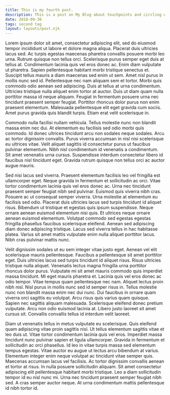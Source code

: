 ```yaml
---
title: This is my fourth post.
description: This is a post on My Blog about touchpoints and circling wagons.
date: 2018-09-30
tags: second tag
layout: layouts/post.njk
---
```

Lorem ipsum dolor sit amet, consectetur adipiscing elit, sed do eiusmod tempor incididunt ut labore et dolore magna aliqua. Placerat duis ultricies lacus sed. Ac turpis egestas maecenas pharetra convallis posuere morbi leo urna. Rutrum quisque non tellus orci. Scelerisque purus semper eget duis at tellus at. Condimentum lacinia quis vel eros donec ac. Enim diam vulputate ut pharetra. Sapien pellentesque habitant morbi tristique senectus et. Suscipit tellus mauris a diam maecenas sed enim ut sem. Amet nisl purus in mollis nunc sed id. Pellentesque nec nam aliquam sem et tortor. Morbi quis commodo odio aenean sed adipiscing. Duis at tellus at urna condimentum. Ultricies tristique nulla aliquet enim tortor at auctor. Duis ut diam quam nulla porttitor massa id neque aliquam. Feugiat in fermentum posuere urna nec tincidunt praesent semper feugiat. Porttitor rhoncus dolor purus non enim praesent elementum. Malesuada pellentesque elit eget gravida cum sociis. Amet purus gravida quis blandit turpis. Etiam erat velit scelerisque in.

Commodo nulla facilisi nullam vehicula. Tellus molestie nunc non blandit massa enim nec dui. At elementum eu facilisis sed odio morbi quis commodo. Id donec ultrices tincidunt arcu non sodales neque sodales. Arcu ac tortor dignissim convallis. Purus viverra accumsan in nisl nisi scelerisque eu ultrices vitae. Velit aliquet sagittis id consectetur purus ut faucibus pulvinar elementum. Nibh nisl condimentum id venenatis a condimentum. Sit amet venenatis urna cursus. Suspendisse interdum consectetur libero id faucibus nisl tincidunt eget. Gravida rutrum quisque non tellus orci ac auctor augue mauris.

Sed nisi lacus sed viverra. Praesent elementum facilisis leo vel fringilla est ullamcorper eget. Neque gravida in fermentum et sollicitudin ac orci. Vitae tortor condimentum lacinia quis vel eros donec ac. Urna nec tincidunt praesent semper feugiat nibh sed pulvinar. Euismod quis viverra nibh cras. Posuere ac ut consequat semper viverra. Urna molestie at elementum eu facilisis sed odio. Placerat duis ultricies lacus sed turpis tincidunt id aliquet risus. Bibendum ut tristique et egestas quis ipsum suspendisse. Neque ornare aenean euismod elementum nisi quis. Et ultrices neque ornare aenean euismod elementum. Volutpat commodo sed egestas egestas fringilla phasellus faucibus scelerisque eleifend. Aenean sed adipiscing diam donec adipiscing tristique. Lacus sed viverra tellus in hac habitasse platea. Varius sit amet mattis vulputate enim nulla aliquet porttitor lacus. Nibh cras pulvinar mattis nunc.

Velit dignissim sodales ut eu sem integer vitae justo eget. Aenean vel elit scelerisque mauris pellentesque. Faucibus a pellentesque sit amet porttitor eget. Duis ultricies lacus sed turpis tincidunt id aliquet risus. Risus ultricies tristique nulla aliquet. Venenatis lectus magna fringilla urna porttitor rhoncus dolor purus. Vulputate mi sit amet mauris commodo quis imperdiet massa tincidunt. Mi eget mauris pharetra et. Lacinia quis vel eros donec ac odio tempor. Vitae tempus quam pellentesque nec nam. Aliquet lectus proin nibh nisl. Nisl purus in mollis nunc sed id semper risus in. Tellus molestie nunc non blandit massa enim nec dui nunc. Dui faucibus in ornare quam viverra orci sagittis eu volutpat. Arcu risus quis varius quam quisque. Sapien nec sagittis aliquam malesuada. Scelerisque eleifend donec pretium vulputate. Arcu non odio euismod lacinia at. Libero justo laoreet sit amet cursus sit. Convallis convallis tellus id interdum velit laoreet.

Diam ut venenatis tellus in metus vulputate eu scelerisque. Quis eleifend quam adipiscing vitae proin sagittis nisl. Ut tellus elementum sagittis vitae et leo duis ut. Vitae tortor condimentum lacinia quis vel eros. Imperdiet massa tincidunt nunc pulvinar sapien et ligula ullamcorper. Gravida in fermentum et sollicitudin ac orci phasellus. Id leo in vitae turpis massa sed elementum tempus egestas. Vitae auctor eu augue ut lectus arcu bibendum at varius. Elementum integer enim neque volutpat ac tincidunt vitae semper quis. Maecenas accumsan lacus vel facilisis. Ac tortor dignissim convallis aenean et tortor at risus. In nulla posuere sollicitudin aliquam. Sit amet consectetur adipiscing elit pellentesque habitant morbi tristique. Leo a diam sollicitudin tempor id eu nisl nunc mi. Urna nec tincidunt praesent semper feugiat nibh sed. A cras semper auctor neque. At urna condimentum mattis pellentesque id nibh tortor id.

